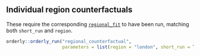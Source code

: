 ## Individual region counterfactuals

These require the corresponding [`regional_fit`](../regional_fit) to have been run, matching both `short_run` and `region`.

```r
orderly::orderly_run("regional_counterfactual",
                     parameters = list(region = "london", short_run = TRUE))
```
